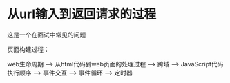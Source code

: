 # 从url输入到返回请求的过程



这是一个在面试中常见的问题


页面构建过程：

web生命周期 ——> 从html代码到web页面的处理过程 ——> 跨域 ——>  JavaScript代码执行顺序 ——> 事件交互 ——> 事件循环 ——> 定时器

